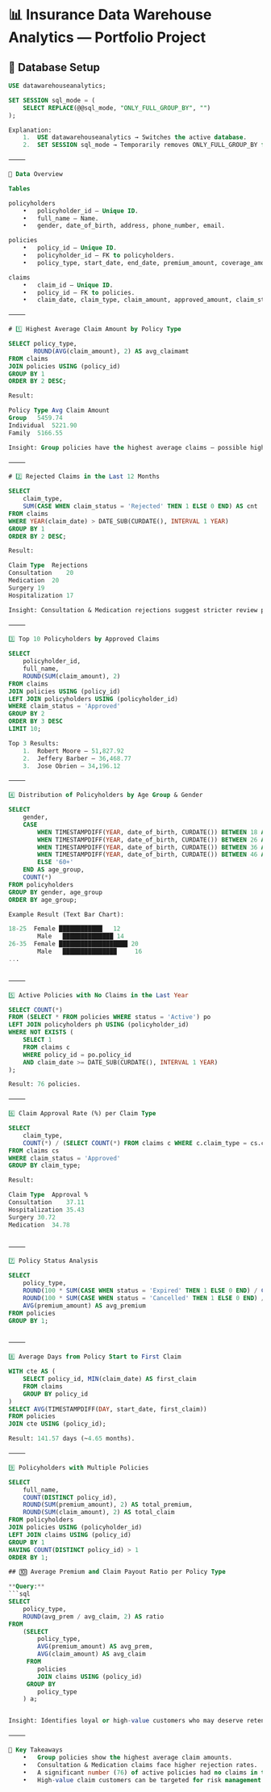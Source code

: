 # 📊 Insurance Data Warehouse Analytics — Portfolio Project

## 📂 Database Setup

```sql
USE datawarehouseanalytics;

SET SESSION sql_mode = (
    SELECT REPLACE(@@sql_mode, "ONLY_FULL_GROUP_BY", "")
);

Explanation:
	1.	USE datawarehouseanalytics → Switches the active database.
	2.	SET SESSION sql_mode → Temporarily removes ONLY_FULL_GROUP_BY for the session so we can run flexible group queries.

⸻

📄 Data Overview

Tables

policyholders
	•	policyholder_id — Unique ID.
	•	full_name — Name.
	•	gender, date_of_birth, address, phone_number, email.

policies
	•	policy_id — Unique ID.
	•	policyholder_id — FK to policyholders.
	•	policy_type, start_date, end_date, premium_amount, coverage_amount, status.

claims
	•	claim_id — Unique ID.
	•	policy_id — FK to policies.
	•	claim_date, claim_type, claim_amount, approved_amount, claim_status.

⸻

# 1️⃣ Highest Average Claim Amount by Policy Type

SELECT policy_type,
       ROUND(AVG(claim_amount), 2) AS avg_claimamt
FROM claims
JOIN policies USING (policy_id)
GROUP BY 1
ORDER BY 2 DESC;

Result:

Policy Type	Avg Claim Amount
Group	5459.74
Individual	5221.90
Family	5166.55

Insight: Group policies have the highest average claims — possible higher risks or more expensive claims.

⸻

# 2️⃣ Rejected Claims in the Last 12 Months

SELECT 
    claim_type,
    SUM(CASE WHEN claim_status = 'Rejected' THEN 1 ELSE 0 END) AS cnt
FROM claims
WHERE YEAR(claim_date) > DATE_SUB(CURDATE(), INTERVAL 1 YEAR)
GROUP BY 1
ORDER BY 2 DESC;

Result:

Claim Type	Rejections
Consultation	20
Medication	20
Surgery	19
Hospitalization	17

Insight: Consultation & Medication rejections suggest stricter review processes for these categories.

⸻

3️⃣ Top 10 Policyholders by Approved Claims

SELECT 
    policyholder_id,
    full_name,
    ROUND(SUM(claim_amount), 2)
FROM claims
JOIN policies USING (policy_id)
LEFT JOIN policyholders USING (policyholder_id)
WHERE claim_status = 'Approved'
GROUP BY 2
ORDER BY 3 DESC
LIMIT 10;

Top 3 Results:
	1.	Robert Moore — 51,827.92
	2.	Jeffery Barber — 36,468.77
	3.	Jose Obrien — 34,196.12

⸻

4️⃣ Distribution of Policyholders by Age Group & Gender

SELECT 
    gender,
    CASE 
        WHEN TIMESTAMPDIFF(YEAR, date_of_birth, CURDATE()) BETWEEN 18 AND 25 THEN '18-25'
        WHEN TIMESTAMPDIFF(YEAR, date_of_birth, CURDATE()) BETWEEN 26 AND 35 THEN '26-35'
        WHEN TIMESTAMPDIFF(YEAR, date_of_birth, CURDATE()) BETWEEN 36 AND 45 THEN '36-45'
        WHEN TIMESTAMPDIFF(YEAR, date_of_birth, CURDATE()) BETWEEN 46 AND 60 THEN '46-60'
        ELSE '60+'
    END AS age_group,
    COUNT(*) 
FROM policyholders
GROUP BY gender, age_group
ORDER BY age_group;

Example Result (Text Bar Chart):

18-25  Female ████████████   12  
        Male   ██████████████ 14  
26-35  Female ███████████████████ 20  
        Male   ███████████████     16  
...


⸻

5️⃣ Active Policies with No Claims in the Last Year

SELECT COUNT(*) 
FROM (SELECT * FROM policies WHERE status = 'Active') po 
LEFT JOIN policyholders ph USING (policyholder_id) 
WHERE NOT EXISTS (
    SELECT 1 
    FROM claims c 
    WHERE policy_id = po.policy_id 
    AND claim_date >= DATE_SUB(CURDATE(), INTERVAL 1 YEAR)
);

Result: 76 policies.

⸻

6️⃣ Claim Approval Rate (%) per Claim Type

SELECT 
    claim_type,
    COUNT(*) / (SELECT COUNT(*) FROM claims c WHERE c.claim_type = cs.claim_type) * 100 AS approval_rate
FROM claims cs
WHERE claim_status = 'Approved'
GROUP BY claim_type;

Result:

Claim Type	Approval %
Consultation	37.11
Hospitalization	35.43
Surgery	30.72
Medication	34.78


⸻

7️⃣ Policy Status Analysis

SELECT 
    policy_type,
    ROUND(100 * SUM(CASE WHEN status = 'Expired' THEN 1 ELSE 0 END) / COUNT(*), 2) AS Cancelled_policies,
    ROUND(100 * SUM(CASE WHEN status = 'Cancelled' THEN 1 ELSE 0 END) / COUNT(*), 2) AS Lapsed_policies,
    AVG(premium_amount) AS avg_premium
FROM policies
GROUP BY 1;


⸻

8️⃣ Average Days from Policy Start to First Claim

WITH cte AS (
    SELECT policy_id, MIN(claim_date) AS first_claim
    FROM claims
    GROUP BY policy_id
)
SELECT AVG(TIMESTAMPDIFF(DAY, start_date, first_claim))
FROM policies
JOIN cte USING (policy_id);

Result: 141.57 days (~4.65 months).

⸻

9️⃣ Policyholders with Multiple Policies

SELECT 
    full_name,
    COUNT(DISTINCT policy_id),
    ROUND(SUM(premium_amount), 2) AS total_premium,
    ROUND(SUM(claim_amount), 2) AS total_claim
FROM policyholders
JOIN policies USING (policyholder_id)
LEFT JOIN claims USING (policy_id)
GROUP BY 1
HAVING COUNT(DISTINCT policy_id) > 1
ORDER BY 1;

## 🔟 Average Premium and Claim Payout Ratio per Policy Type

**Query:**
```sql
SELECT 
    policy_type,
    ROUND(avg_prem / avg_claim, 2) AS ratio
FROM 
    (SELECT 
        policy_type,
        AVG(premium_amount) AS avg_prem,
        AVG(claim_amount) AS avg_claim
     FROM 
        policies 
        JOIN claims USING (policy_id)
     GROUP BY 
        policy_type
    ) a;


Insight: Identifies loyal or high-value customers who may deserve retention benefits.

⸻

📌 Key Takeaways
	•	Group policies show the highest average claim amounts.
	•	Consultation & Medication claims face higher rejection rates.
	•	A significant number (76) of active policies had no claims in the past year.
	•	High-value claim customers can be targeted for risk management or loyalty rewards.










